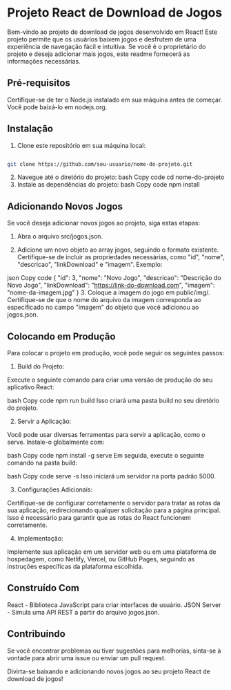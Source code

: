 # Projeto React de Download de Jogos
Bem-vindo ao projeto de download de jogos desenvolvido em React! Este projeto permite que os usuários baixem jogos e desfrutem de uma experiência de navegação fácil e intuitiva. Se você é o proprietário do projeto e deseja adicionar mais jogos, este readme fornecerá as informações necessárias.

## Pré-requisitos
Certifique-se de ter o Node.js instalado em sua máquina antes de começar. Você pode baixá-lo em nodejs.org.

## Instalação
1. Clone este repositório em sua máquina local:
~~~bash

git clone https://github.com/seu-usuario/nome-do-projeto.git
~~~
2. Navegue até o diretório do projeto:
bash
Copy code
cd nome-do-projeto
3. Instale as dependências do projeto:
bash
Copy code
npm install

## Adicionando Novos Jogos
Se você deseja adicionar novos jogos ao projeto, siga estas etapas:

1. Abra o arquivo src/jogos.json.

2. Adicione um novo objeto ao array jogos, seguindo o formato existente. Certifique-se de incluir as propriedades necessárias, como "id", "nome", "descricao", "linkDownload" e "imagem". Exemplo:

json
Copy code
{
  "id": 3,
  "nome": "Novo Jogo",
  "descricao": "Descrição do Novo Jogo",
  "linkDownload": "https://link-do-download.com",
  "imagem": "nome-da-imagem.jpg"
}
3. Coloque a imagem do jogo em public/img/. Certifique-se de que o nome do arquivo da imagem corresponda ao especificado no campo "imagem" do objeto que você adicionou ao jogos.json.


## Colocando em Produção
Para colocar o projeto em produção, você pode seguir os seguintes passos:

1. Build do Projeto:

Execute o seguinte comando para criar uma versão de produção do seu aplicativo React:

bash
Copy code
npm run build
Isso criará uma pasta build no seu diretório do projeto.

2. Servir a Aplicação:

Você pode usar diversas ferramentas para servir a aplicação, como o serve. Instale-o globalmente com:

bash
Copy code
npm install -g serve
Em seguida, execute o seguinte comando na pasta build:

bash
Copy code
serve -s
Isso iniciará um servidor na porta padrão 5000.

3. Configurações Adicionais:

Certifique-se de configurar corretamente o servidor para tratar as rotas da sua aplicação, redirecionando qualquer solicitação para a página principal. Isso é necessário para garantir que as rotas do React funcionem corretamente.

4. Implementação:

Implemente sua aplicação em um servidor web ou em uma plataforma de hospedagem, como Netlify, Vercel, ou GitHub Pages, seguindo as instruções específicas da plataforma escolhida.

## Construído Com
React - Biblioteca JavaScript para criar interfaces de usuário.
JSON Server - Simula uma API REST a partir do arquivo jogos.json.
## Contribuindo
Se você encontrar problemas ou tiver sugestões para melhorias, sinta-se à vontade para abrir uma issue ou enviar um pull request.

Divirta-se baixando e adicionando novos jogos ao seu projeto React de download de jogos!